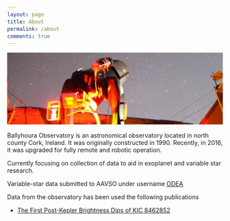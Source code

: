 ```yaml
---
layout: page
title: About
permalink: /about
comments: true
---
```


![night](/assets/images/observatory-at-night.jpeg)

Ballyhoura Observatory is an astronomical observatory located in north county Cork, Ireland. It was originally constructed in 1990. Recently, in 2016, it was upgraded for fully remote and robotic operation. 

Currently focusing on collection of data to aid in exoplanet and variable star research.

Variable-star data submitted to AAVSO under username [ODEA](https://aavso.org/apps/webobs/results/?obscode=ODEA&num_results=25&obs_types=all)

Data from the observatory has been used the following publications

* [The First Post-Kepler Brightness Dips of KIC 8462852](https://arxiv.org/abs/1801.00732)

